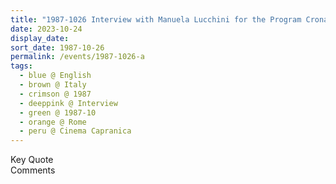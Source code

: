 ```yaml
---
title: "1987-1026 Interview with Manuela Lucchini for the Program Cronache Italiane of TG1 RAI I, Corridor, Cinema Capranica, Via Capranica no. 101, Rome, Italy"
date: 2023-10-24
display_date: 
sort_date: 1987-10-26
permalink: /events/1987-1026-a
tags:
  - blue @ English
  - brown @ Italy
  - crimson @ 1987
  - deeppink @ Interview
  - green @ 1987-10
  - orange @ Rome
  - peru @ Cinema Capranica
---
```


<wave-list>
  <list-title color="green" width="75">Key Quote</list-title>
  <list-item color="BlanchedAlmond"  width="200"></list-item>
  <list-item color="Lavender"></list-item>
  <list-item color="BlanchedAlmond"></list-item>
</wave-list>

<br>

<wave-list>
  <list-title color="green" width="75">Comments</list-title>
  <list-item color="BlanchedAlmond"  width="200"></list-item>
  <list-item color="Lavender"></list-item>
  <list-item color="BlanchedAlmond"></list-item>
</wave-list>